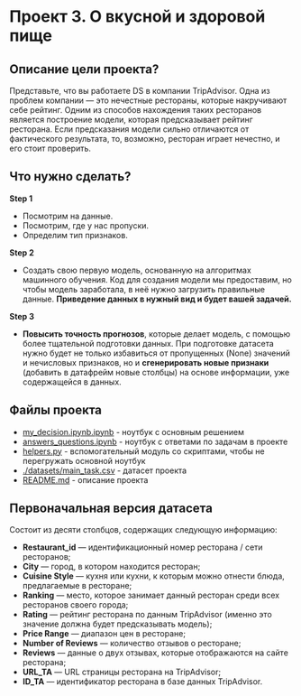 # Проект 3. О вкусной и здоровой пище 

## Описание цели проекта?

Представьте, что вы работаете DS в компании TripAdvisor. Одна из проблем компании — это нечестные рестораны, которые накручивают себе рейтинг. Одним из способов нахождения таких ресторанов является построение модели, которая предсказывает рейтинг ресторана. Если предсказания модели сильно отличаются от фактического результата, то, возможно, ресторан играет нечестно, и его стоит проверить.


## Что нужно сделать?

**Step 1**

- Посмотрим на данные.
- Посмотрим, где у нас пропуски.
- Определим тип признаков.

**Step 2**

- Создать свою первую модель, основанную на алгоритмах машинного обучения. Код для создания модели мы предоставим, но чтобы модель заработала, в неё нужно загрузить правильные данные. **Приведение данных в нужный вид и будет вашей задачей.**

**Step 3**

- **Повысить точность прогнозов**, которые делает модель, с помощью более тщательной подготовки данных. При подготовке датасета нужно будет не только избавиться от пропущенных (None) значений и нечисловых признаков, но и **сгенерировать новые признаки** (добавить в датафрейм новые столбцы) на основе информации, уже содержащейся в данных.

## Файлы проекта
- <a href='my_decision.ipynb.ipynb'>my_decision.ipynb.ipynb</a> - ноутбук с основным решением
- <a href='answers_questions.ipynb'>answers_questions.ipynb</a> - ноутбук с ответами по задачам в проекте
- <a href='helpers.py'>helpers.py</a> - вспомогательный модуль со скриптами, чтобы не перегружать основной ноутбук
- <a href='./datasets/main_task.csv'>./datasets/main_task.csv</a> - датасет проекта
- <a href='README.md'>README.md</a> - описание проекта


## Первоначальная версия датасета

Состоит из десяти столбцов, содержащих следующую информацию:

- **Restaurant_id** — идентификационный номер ресторана / сети ресторанов;
- **City** — город, в котором находится ресторан;
- **Cuisine Style** — кухня или кухни, к которым можно отнести блюда, предлагаемые в ресторане;
- **Ranking** — место, которое занимает данный ресторан среди всех ресторанов своего города;
- **Rating** — рейтинг ресторана по данным TripAdvisor (именно это значение должна будет предсказывать модель);
- **Price Range** — диапазон цен в ресторане;
- **Number of Reviews** — количество отзывов о ресторане;
- **Reviews** — данные о двух отзывах, которые отображаются на сайте ресторана;
- **URL_TA** — URL страницы ресторана на TripAdvisor;
- **ID_TA** — идентификатор ресторана в базе данных TripAdvisor.

